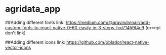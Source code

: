 # agridata_app
##Adding different fonts
link: https://medium.com/@aravindmnair/add-custom-fonts-to-react-native-0-60-easily-in-3-steps-fcd71459f4c9 (except don't link)

##Adding different icons
link: https://github.com/oblador/react-native-vector-icons
